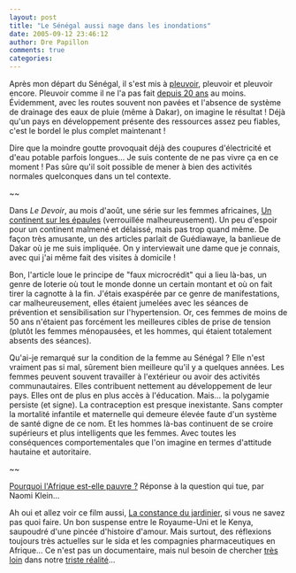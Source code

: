 ```yaml
---
layout: post
title: "Le Sénégal aussi nage dans les inondations"
date: 2005-09-12 23:46:12
author: Dre Papillon
comments: true
categories: 
---
```



Après mon départ du Sénégal, il s'est mis à [pleuvoir](http://www.afrik.com/article8743.html), pleuvoir et pleuvoir encore.  Pleuvoir comme il ne l'a pas fait [depuis 20 ans](
http://www.afrik.com/article8777.html) au moins.  Évidemment, avec les routes souvent non pavées et l'absence de système de drainage des eaux de pluie (même à Dakar), on imagine le résultat !  Déjà qu'un pays en développement présente des ressources assez peu fiables, c'est le bordel le plus complet maintenant !

Dire que la moindre goutte provoquait déjà des coupures d'électricité et d'eau potable parfois longues...  Je suis contente de ne pas vivre ça en ce moment !  Pas sûre qu'il soit possible de mener à bien des activités normales quelconques dans un tel contexte.


~~


Dans *Le Devoir*, au mois d'août, une série sur les femmes africaines, [Un continent sur les épaules](http://www.ledevoir.com/2005/08/09/87893.html) (verrouillée malheureusement).  Un peu d'espoir pour un continent malmené et délaissé, mais pas trop quand même.  De façon très amusante, un des articles parlait de Guédiawaye, la banlieue de Dakar où je me suis impliquée.  On y interviewait une dame que je connais, avec qui j'ai même fait des visites à domicile !

Bon, l'article loue le principe de "faux microcrédit" qui a lieu là-bas, un genre de loterie où tout le monde donne un certain montant et où on fait tirer la cagnotte à la fin.  J'étais exaspérée par ce genre de manifestations, car malheureusement, elles étaient jumelées avec les séances de prévention et sensibilisation sur l'hypertension.  Or, ces femmes de moins de 50 ans n'étaient pas forcément les meilleures cibles de prise de tension (plutôt les femmes ménopausées, et les hommes, qui étaient totalement absents des séances).

Qu'ai-je remarqué sur la condition de la femme au Sénégal ?  Elle n'est vraiment pas si mal, sûrement bien meilleure qu'il y a quelques années.  Les femmes peuvent souvent travailler à l'extérieur ou avoir des activités communautaires.  Elles contribuent nettement au développement de leur pays.  Elles ont de plus en plus accès à l'éducation.  Mais... la polygamie persiste (et signe).  La contraception est presque inexistante.  Sans compter la mortalité infantile et maternelle qui demeure élevée faute d'un système de santé digne de ce nom.  Et les hommes là-bas continuent de se croire supérieurs et plus intelligents que les femmes.  Avec toutes les conséquences comportementales que l'on imagine en termes d'attitude hautaine et autoritaire.


~~


[Pourquoi l'Afrique est-elle pauvre ?](http://www.alternatives.ca/article2067.html)  Réponse à la question qui tue, par Naomi Klein...

Ah oui et allez voir ce film aussi, [La constance du jardinier](http://www.cinemamontreal.com/aw/crva.aw/p.cm/r.que/m.Montreal/j.f/i.8137/f.La_Constance_du_jardinier.html), si vous ne savez pas quoi faire.  Un bon suspense entre le Royaume-Uni et le Kenya, saupoudré d'une pincée d'histoire d'amour.  Mais surtout, des réflexions toujours très actuelles sur le sida et les compagnies pharmaceutiques en Afrique...  Ce n'est pas un documentaire, mais nul besoin de chercher [très loin](http://www.monde-diplomatique.fr/2002/02/DEMENET/16129) dans notre [triste réalité](http://www.africaso.net/francais/actualites2.htm)...